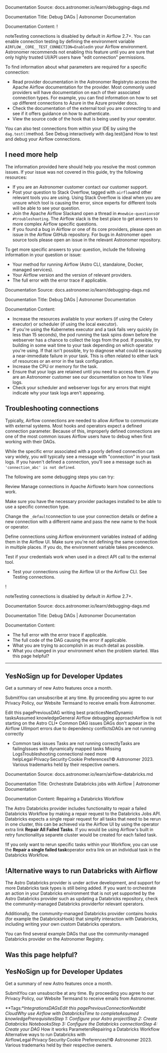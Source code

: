 Documentation Source:
docs.astronomer.io/learn/debugging-dags.md

Documentation Title:
Debug DAGs | Astronomer Documentation

Documentation Content:
!

noteTesting connections is disabled by default in Airflow 2.7+. You can enable connection testing by defining the environment variable `AIRFLOW__CORE__TEST_CONNECTION=Enabled`in your Airflow environment. Astronomer recommends not enabling this feature until you are sure that only highly trusted UI/API users have "edit connection" permissions.

To find information about what parameters are required for a specific connection:

* Read provider documentation in the Astronomer Registryto access the Apache Airflow documentation for the provider. Most commonly used providers will have documentation on each of their associated connection types. For example, you can find information on how to set up different connections to Azure in the Azure provider docs.
* Check the documentation of the external tool you are connecting to and see if it offers guidance on how to authenticate.
* View the source code of the hook that is being used by your operator.

You can also test connections from within your IDE by using the `dag.test()`method. See Debug interactively with dag.test()and How to test and debug your Airflow connections.

I need more help​
-----------------

The information provided here should help you resolve the most common issues. If your issue was not covered in this guide, try the following resources:

* If you are an Astronomer customer contact our customer support.
* Post your question to Stack Overflow, tagged with `airflow`and other relevant tools you are using. Using Stack Overflow is ideal when you are unsure which tool is causing the error, since experts for different tools will be able to see your question.
* Join the Apache Airflow Slackand open a thread in `#newbie-questions`or `#troubleshooting`. The Airflow slack is the best place to get answers to more complex Airflow specific questions.
* If you found a bug in Airflow or one of its core providers, please open an issue in the Airflow GitHub repository. For bugs in Astronomer open source tools please open an issue in the relevant Astronomer repository.

To get more specific answers to your question, include the following information in your question or issue:

* Your method for running Airflow (Astro CLI, standalone, Docker, managed services).
* Your Airflow version and the version of relevant providers.
* The full error with the error trace if applicable.



Documentation Source:
docs.astronomer.io/learn/debugging-dags.md

Documentation Title:
Debug DAGs | Astronomer Documentation

Documentation Content:
* Increase the resources available to your workers (if using the Celery executor) or scheduler (if using the local executor).
* If you're using the Kubernetes executor and a task fails very quickly (in less than 15 seconds), the pod running the task spins down before the webserver has a chance to collect the logs from the pod. If possible, try building in some wait time to your task depending on which operator you're using. If that isn't possible, try to diagnose what could be causing a near-immediate failure in your task. This is often related to either lack of resources or an error in the task configuration.
* Increase the CPU or memory for the task.
* Ensure that your logs are retained until you need to access them. If you are an Astronomer customer see our documentation on how to View logs.
* Check your scheduler and webserver logs for any errors that might indicate why your task logs aren't appearing.

Troubleshooting connections​
----------------------------

Typically, Airflow connections are needed to allow Airflow to communicate with external systems. Most hooks and operators expect a defined connection parameter. Because of this, improperly defined connections are one of the most common issues Airflow users have to debug when first working with their DAGs.

While the specific error associated with a poorly defined connection can vary widely, you will typically see a message with "connection" in your task logs. If you haven't defined a connection, you'll see a message such as `'connection_abc' is not defined`.

The following are some debugging steps you can try:

Review Manage connections in Apache Airflowto learn how connections work.

Make sure you have the necessary provider packages installed to be able to use a specific connection type.

Change the `_default`connection to use your connection details or define a new connection with a different name and pass the new name to the hook or operator.

Define connections using Airflow environment variables instead of adding them in the Airflow UI. Make sure you're not defining the same connection in multiple places. If you do, the environment variable takes precedence.

Test if your credentials work when used in a direct API call to the external tool.

* Test your connections using the Airflow UI or the Airflow CLI. See Testing connections.

!

noteTesting connections is disabled by default in Airflow 2.7+.



Documentation Source:
docs.astronomer.io/learn/debugging-dags.md

Documentation Title:
Debug DAGs | Astronomer Documentation

Documentation Content:
* The full error with the error trace if applicable.
* The full code of the DAG causing the error if applicable.
* What you are trying to accomplish in as much detail as possible.
* What you changed in your environment when the problem started.
Was this page helpful?
----------------------

YesNoSign up for Developer Updates
-----------------------------

Get a summary of new Astro features once a month.

SubmitYou can unsubscribe at any time. By proceeding you agree to our Privacy Policy, our Website Termsand to receive emails from Astronomer.

Edit this pagePreviousDAG writing best practicesNextDynamic tasksAssumed knowledgeGeneral Airflow debugging approachAirflow is not starting on the Astro CLI* Common DAG issues
	DAGs don't appear in the Airflow UIImport errors due to dependency conflictsDAGs are not running correctly
* Common task issues
	Tasks are not running correctlyTasks are failingIssues with dynamically mapped tasks
Missing LogsTroubleshooting connectionsI need more helpLegal·Privacy·Security·Cookie Preferences!!© Astronomer 2023. Various trademarks held by their respective owners.



Documentation Source:
docs.astronomer.io/learn/airflow-databricks.md

Documentation Title:
Orchestrate Databricks jobs with Airflow | Astronomer Documentation

Documentation Content:
Repairing a Databricks Workflow​

The Astro Databricks provider includes functionality to repair a failed Databricks Workflow by making a repair request to the Databricks Jobs API. Databricks expects a single repair request for all tasks that need to be rerun in one cluster, this can be achieved via the Airflow UI by using the operator extra link **Repair All Failed Tasks**. If you would be using Airflow's built in retry functionalitya separete cluster would be created for each failed task.

!If you only want to rerun specific tasks within your Workflow, you can use the **Repair a single failed task**operator extra link on an individual task in the Databricks Workflow.

!Alternative ways to run Databricks with Airflow​
------------------------------------------------

The Astro Databricks provider is under active development, and support for more Databricks task types is still being added. If you want to orchestrate an action in your Databricks environment that is not yet supported by the Astro Databricks provider such as updating a Databricks repository, check the community-managed Databricks providerfor relevant operators.

Additionally, the community-managed Databricks provider contains hooks (for example the DatabricksHook) that simplify interaction with Databricks, including writing your own custom Databricks operators.

You can find several example DAGs that use the community-managed Databricks provider on the Astronomer Registry.

Was this page helpful?
----------------------

YesNoSign up for Developer Updates
-----------------------------

Get a summary of new Astro features once a month.

SubmitYou can unsubscribe at any time. By proceeding you agree to our Privacy Policy, our Website Termsand to receive emails from Astronomer.

**Tags:**IntegrationsDAGsEdit this pagePreviousConnectionNextdbt CloudWhy use Airflow with DatabricksTime to completeAssumed knowledgePrerequisitesStep 1: Configure your Astro projectStep 2: Create Databricks NotebooksStep 3: Configure the Databricks connectionStep 4: Create your DAG* How it works
	ParametersRepairing a Databricks Workflow
Alternative ways to run Databricks with AirflowLegal·Privacy·Security·Cookie Preferences!!© Astronomer 2023. Various trademarks held by their respective owners.



